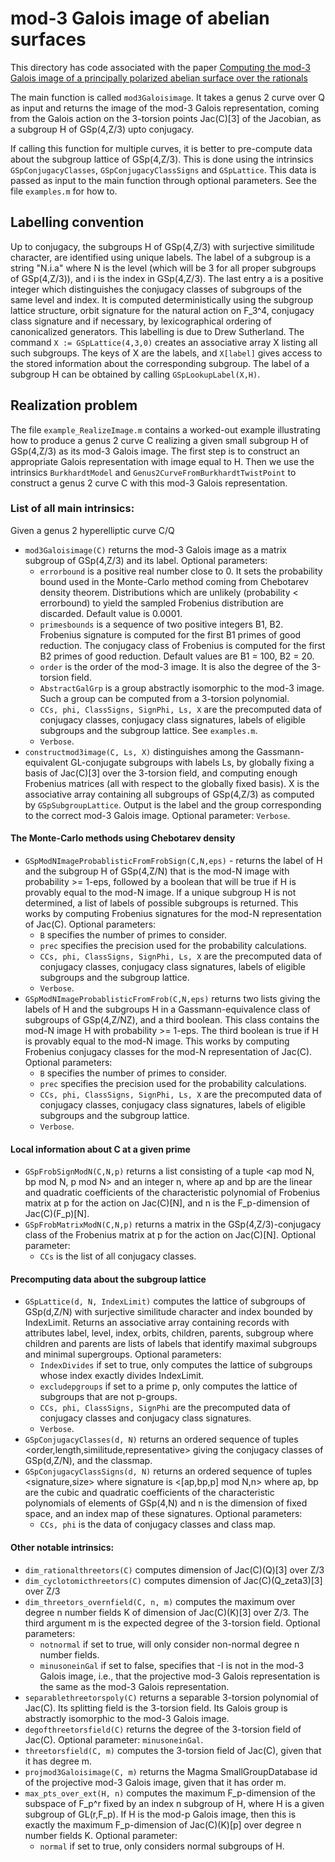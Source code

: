 # mod-3 Galois image of abelian surfaces
This directory has code associated with the paper [Computing the mod-3 Galois image of a principally polarized abelian surface over the rationals](https://arxiv.org/abs/2502.02044)

The main function is called `mod3Galoisimage`. It takes a genus 2 curve over Q as input and returns the image of the mod-3 Galois representation, coming from the Galois action on the 3-torsion points Jac(C)[3] of the Jacobian, as a subgroup H of GSp(4,Z/3) upto conjugacy.

If calling this function for multiple curves, it is better to pre-compute data about the subgroup lattice of GSp(4,Z/3). This is done using the intrinsics `GSpConjugacyClasses`, `GSpConjugacyClassSigns` and `GSpLattice`. This data is passed as input to the main function through optional parameters. See the file `examples.m` for how to.

## Labelling convention
Up to conjugacy, the subgroups H of GSp(4,Z/3) with surjective similitude character, are identified using unique labels. The label of a subgroup is a string "N.i.a" where N is the level (which will be 3 for all proper subgroups of GSp(4,Z/3)), and i is the index in GSp(4,Z/3). The last entry a is a positive integer which distinguishes the conjugacy classes of subgroups of the same level and index. It is computed deterministically using the subgroup lattice structure, orbit signature for the natural action on F_3^4, conjugacy class signature and if necessary, by lexicographical ordering of canonicalized generators. This labelling is due to Drew Sutherland. The command `X := GSpLattice(4,3,0)` creates an associative array X listing all such subgroups. The keys of X are the labels, and `X[label]` gives access to the stored information about the corresponding subgroup. The label of a subgroup H can be obtained by calling `GSpLookupLabel(X,H)`.

## Realization problem
The file `example_RealizeImage.m` contains a worked-out example illustrating how to produce a genus 2 curve C realizing a given small subgroup H of GSp(4,Z/3) as its mod-3 Galois image. The first step is to construct an appropriate Galois representation with image equal to H. Then we use the intrinsics `BurkhardtModel` and `Genus2CurveFromBurkhardtTwistPoint` to construct a genus 2 curve C with this mod-3 Galois representation.

### List of all main intrinsics:
Given a genus 2 hyperelliptic curve C/Q
- `mod3Galoisimage(C)` returns the mod-3 Galois image as a matrix subgroup of GSp(4,Z/3) and its label.
Optional parameters:
  * `errorbound` is a positive real number close to 0. It sets the probability bound used in the Monte-Carlo method coming from Chebotarev density theorem. Distributions which are unlikely (probability < errorbound) to yield the sampled Frobenius distribution are discarded. Default value is 0.0001.
  * `primesbounds` is a sequence of two positive integers B1, B2. Frobenius signature is computed for the first B1 primes of good reduction. The conjugacy class of Frobenius is computed for the first B2 primes of good reduction. Default values are B1 = 100, B2 = 20.
  * `order` is the order of the mod-3 image. It is also the degree of the 3-torsion field.
  * `AbstractGalGrp` is a group abstractly isomorphic to the mod-3 image. Such a group can be computed from a 3-torsion polynomial.
  * `CCs, phi, ClassSigns, SignPhi, Ls, X` are the precomputed data of conjugacy classes, conjugacy class signatures, labels of eligible subgroups and the subgroup lattice. See `examples.m`.
  * `Verbose`.
- `constructmod3image(C, Ls, X)` distinguishes among the Gassmann-equivalent GL-conjugate subgroups with labels Ls, by globally fixing a basis of Jac(C)[3] over the 3-torsion field, and computing enough Frobenius matrices (all with respect to the globally fixed basis). X is the associative array containing all subgroups of GSp(4,Z/3) as computed by `GSpSubgroupLattice`. Output is the label and the group corresponding to the correct mod-3 Galois image.
Optional parameter: `Verbose`.

#### The Monte-Carlo methods using Chebotarev density
- `GSpModNImageProbablisticFromFrobSign(C,N,eps)` - returns the label of H and the subgroup H of GSp(4,Z/N) that is the mod-N image with probability >= 1-eps, followed by a boolean that will be true if H is provably equal to the mod-N image. If a unique subgroup H is not determined, a list of labels of possible subgroups is returned. This works by computing Frobenius signatures for the mod-N representation of Jac(C).
Optional parameters:
  * `B` specifies the number of primes to consider.
  * `prec` specifies the precision used for the probability calculations.
  * `CCs, phi, ClassSigns, SignPhi, Ls, X` are the precomputed data of conjugacy classes, conjugacy class signatures, labels of eligible subgroups and the subgroup lattice.
  * `Verbose`.
- `GSpModNImageProbablisticFromFrob(C,N,eps)` returns two lists giving the labels of H and the subgroups H in a Gassmann-equivalence class of subgroups of GSp(4,Z/NZ), and a third boolean. This class contains the mod-N image H with probability >= 1-eps. The third boolean is true if H is provably equal to the mod-N image. This works by computing Frobenius conjugacy classes for the mod-N representation of Jac(C).
Optional parameters:
  * `B` specifies the number of primes to consider.
  * `prec` specifies the precision used for the probability calculations.
  * `CCs, phi, ClassSigns, SignPhi, Ls, X` are the precomputed data of conjugacy classes, conjugacy class signatures, labels of eligible subgroups and the subgroup lattice.
  * `Verbose`.

#### Local information about C at a given prime
- `GSpFrobSignModN(C,N,p)` returns a list consisting of a tuple <ap mod N, bp mod N, p mod N> and an integer n, where ap and bp are the linear and quadratic coefficients of the characteristic polynomial of Frobenius matrix at p for the action on Jac(C)[N], and n is the F_p-dimension of Jac(C)(F_p)[N].
- `GSpFrobMatrixModN(C,N,p)` returns a matrix in the GSp(4,Z/3)-conjugacy class of the Frobenius matrix at p for the action on Jac(C)[N].
Optional parameter:
  * `CCs` is the list of all conjugacy classes.

#### Precomputing data about the subgroup lattice
- `GSpLattice(d, N, IndexLimit)` computes the lattice of subgroups of GSp(d,Z/N) with surjective similitude character and index bounded by IndexLimit. Returns an associative array containing records with attributes label, level, index, orbits, children, parents, subgroup where children and parents are lists of labels that identify maximal subgroups and minimal supergroups.
Optional parameters:
  * `IndexDivides` if set to true, only computes the lattice of subgroups whose index exactly divides IndexLimit.
  * `excludepgroups` if set to a prime p, only computes the lattice of subgroups that are not p-groups.
  * `CCs, phi, ClassSigns, SignPhi` are the precomputed data of conjugacy classes and conjugacy class signatures.
  * `Verbose`.
- `GSpConjugacyClasses(d, N)` returns an ordered sequence of tuples <order,length,similitude,representative> giving the conjugacy classes of GSp(d,Z/N), and the classmap.
- `GSpConjugacyClassSigns(d, N)` returns an ordered sequence of tuples <signature,size> where signature is <[ap,bp,p] mod N,n> where ap, bp are the cubic and quadratic coefficients of the characteristic polynomials of elements of GSp(4,N) and n is the dimension of fixed space, and an index map of these signatures.
Optional parameters:
  * `CCs, phi` is the data of conjugacy classes and class map.

#### Other notable intrinsics:
- `dim_rationalthreetors(C)` computes dimension of Jac(C)(Q)[3] over Z/3
- `dim_cyclotomicthreetors(C)` computes dimension of Jac(C)(Q_zeta3)[3] over Z/3
- `dim_threetors_overnfield(C, n, m)` computes the maximum over degree n number fields K of dimension of Jac(C)(K)[3] over Z/3. The third argument m is the expected degree of the 3-torsion field.
Optional parameters:
  * `notnormal` if set to true, will only consider non-normal degree n number fields.
  * `minusoneinGal` if set to false, specifies that -I is not in the mod-3 Galois image, i.e., that the projective mod-3 Galois representation is the same as the mod-3 Galois representation.
- `separablethreetorspoly(C)` returns a separable 3-torsion polynomial of Jac(C). Its splitting field is the 3-torsion field. Its Galois group is abstractly isomorphic to the mod-3 Galois image.
- `degofthreetorsfield(C)` returns the degree of the 3-torsion field of Jac(C). Optional parameter: `minusoneinGal`.
- `threetorsfield(C, m)` computes the 3-torsion field of Jac(C), given that it has degree m.
- `projmod3Galoisimage(C, m)` returns the Magma SmallGroupDatabase id of the projective mod-3 Galois image, given that it has order m.
- `max_pts_over_ext(H, n)` computes the maximum F_p-dimension of the subspace of F_p^r fixed by an index n subgroup of H, where H is a given subgroup of GL(r,F_p). If H is the mod-p Galois image, then this is exactly the maximum F_p-dimension of Jac(C)(K)[p] over degree n number fields K.
Optional parameter:
  * `normal` if set to true, only considers normal subgroups of H.
